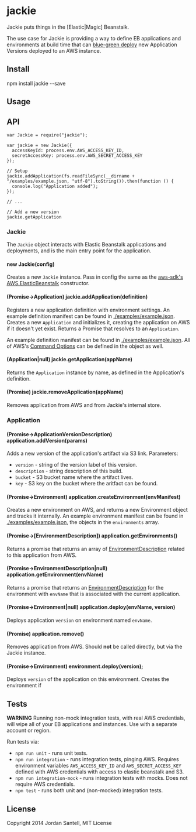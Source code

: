 jackie
====

Jackie puts things in the [Elastic|Magic] Beanstalk.

The use case for Jackie is providing a way to define EB applications and environments at build time that can [blue-green deploy](http://martinfowler.com/bliki/BlueGreenDeployment.html) new Application Versions deployed to an AWS instance.

## Install

npm install jackie --save

## Usage

## API

```
var Jackie = require("jackie");

var jackie = new Jackie({
  accessKeyId: process.env.AWS_ACCESS_KEY_ID,
  secretAccessKey: process.env.AWS_SECRET_ACCESS_KEY
});

// Setup
jackie.addApplication(fs.readFileSync(__dirname + "/examples/example.json, "utf-8").toString()).then(function () {
  console.log("Application added");
});

// ...

// Add a new version
jackie.getApplication

```

### Jackie

The `Jackie` object interacts with Elastic Beanstalk applications and deployments, and is the main entry point for the application.

#### new Jackie(config)

Creates a new `Jackie` instance. Pass in config the same as the [aws-sdk's AWS.ElasticBeanstalk](http://docs.aws.amazon.com/AWSJavaScriptSDK/latest/AWS/ElasticBeanstalk.html#constructor-property) constructor.

#### (Promise->Application) jackie.addApplication(definition)

Registers a new application definition with environment settings. An example definition manifest can be found in [./examples/example.json](https://github.com/jsantell/jackie/tree/master/examples/example.json). Creates a new `Application` and initializes it, creating the application on AWS if it doesn't yet exist. Returns a Promise that resolves to an `Application`.

An example definition manifest can be found in [./examples/example.json](https://github.com/jsantell/jackie/tree/master/examples/example.json). All of AWS's [Command Options](http://docs.aws.amazon.com/elasticbeanstalk/latest/dg/command-options.html) can be defined in the object as well.

#### (Application|null) jackie.getApplication(appName)

Returns the `Application` instance by name, as defined in the Application's definition.

#### (Promise) jackie.removeApplication(appName)

Removes application from AWS and from Jackie's internal store.

### Application

#### (Promise->ApplicationVersionDescription) application.addVersion(params)

Adds a new version of the application's artifact via S3 link. Parameters:

* `version` - string of the version label of this version.
* `description` - string description of this build.
* `bucket` - S3 bucket name where the artifact lives.
* `key` - S3 key on the bucket where the aritfact can be found.

#### (Promise->Environment) application.createEnvironment(envManifest)

Creates a new environment on AWS, and returns a new Environment object and tracks it internally. An example environment manifest can be found in [./examples/example.json](https://github.com/jsantell/jackie/tree/master/examples/example.json), the objects in the `environments` array.

#### (Promise->[EnvironmentDescription]) application.getEnvironments()

Returns a promise that returns an array of [EnvironmentDescription](http://docs.aws.amazon.com/AWSJavaScriptSDK/latest/AWS/ElasticBeanstalk.html#describeEnvironments-property) related to this application from AWS.

#### (Promise->EnvironmentDescription|null) application.getEnvironment(envName)

Returns a promise that returns an [EnvironmentDescription](http://docs.aws.amazon.com/AWSJavaScriptSDK/latest/AWS/ElasticBeanstalk.html#describeEnvironments-property) for the environment with `envName` that is associated with the current application.

#### (Promise->Environment|null) application.deploy(envName, version)

Deploys application `version` on environment named `envName`.

#### (Promise) application.remove()

Removes application from AWS. Should **not** be called directly, but via the Jackie instance.

#### (Promise->Environment) environment.deploy(version);

Deploys `version` of the application on this environment. Creates the environment if

## Tests

**WARNING** Running non-mock integration tests, with real AWS credentials, will wipe all of your EB applications and instances. Use with a separate account or region.

Run tests via:

* `npm run unit` - runs unit tests.
* `npm run integration` - runs integration tests, pinging AWS. Requires environment variables `AWS_ACCESS_KEY_ID` and `AWS_SECRET_ACCESS_KEY` defined with AWS credentials with access to elastic beanstalk and S3.
* `npm run integration-mock` - runs integration tests with mocks. Does not require AWS credentials.
* `npm test` - runs both unit and (non-mocked) integration tests.

## License

Copyright 2014 Jordan Santell, MIT License
